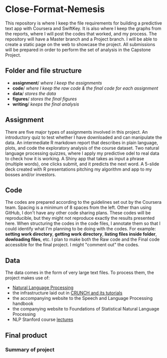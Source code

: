 Close-Format-Nemesis
====================

This repository is where I keep the file requirements for building a predictive text app with Coursera and SwiftKey. It is also where I keep the graphs from the reports, where I will post the codes that worked, and my process. The repository will have a Master branch and a Project branch. I will be able to create a static page on the web to showcase the project. All submissions will be prepared in order to perform the set of analysis in the Capstone Project. 

## Folder and file structure

- **assignment**/ *where I keep the assignments*
- **code**/ *where I keep the raw code & the final code for each assignment*
- **data**/ *stores the data*
- **figures**/ *stores the final figures*
- **writing**/ *keeps the final analysis* 

## Assignment

There are five major types of assignments involved in this project. An introductory quiz to test whether I have downloaded and can manipulate the data. An intermediate R markdown report that describes in plain language, plots, and code the exploratory analysis of the course dataset. Two natural language processing quizzes, where I apply my predictive odel to real data to check how it is working. A Shiny app that takes as input a phrase (multiple words), one clicks submit, and it predicts the next word. A 5-slide deck created with R presentations pitching my algorithm and app to my bosses and/or investors.

## Code

The codes are prepared according to the guidelines set out by the Coursera team. Spacing is a minimum of 8 spaces from the left. Other than using GitHub, I don't have any other code sharing plans. These codes will be reproducible, but they might not reproduce exactly the results presented here. When structuring the codes in the code files, I annotate them so that I could identify what I'm planning to be doing with the codes. For example: **setting work directory**, **getting work directory**, **listing files inside folder**, **dowloading files**, etc. I plan to make both the Raw code and the Final code accessible for the final project. I might "comment out" the codes.

## Data

The data comes in the form of very large text files. To process them, the project makes use of:

- [Natural Language Processing](http://cran.r-project.org/web/views/NaturalLanguageProcessing.html)
- the infrastructure laid out in [CRUNCH and its tutorials](http://crunch.kmi.open.ac.uk/w/index.php/Tutorial)
- the accompanying website to the Speech and Language Processing handbook
- the companying website to Foundations of Statistical Natural Language Processing
- NLP Stanford course [lectures](https://www.coursera.org/course/nlp) 

## Final product

### Summary of project
